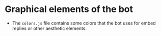 # Graphical elements of the bot
- The `colors.js` file contains some colors that the bot uses for embed replies or other aesthetic elements.
